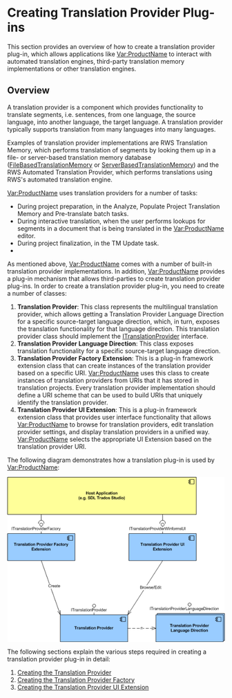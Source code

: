 Creating Translation Provider Plug-ins
======
This section provides an overview of how to create a translation provider plug-in, which allows applications like <Var:ProductName> to interact with automated translation engines, third-party translation memory implementations or other translation engines.

Overview
-----
A translation provider is a component which provides functionality to translate segments, i.e. sentences, from one language, the source language, into another language, the target language. A translation provider typically supports translation from many languages into many languages.

Examples of translation provider implementations are RWS Translation Memory, which performs translation of segments by looking them up in a file- or server-based translation memory database ([FileBasedTranslationMemory](../../api/translationmemory/Sdl.LanguagePlatform.TranslationMemoryApi.FileBasedTranslationMemory.yml) or [ServerBasedTranslationMemory](../../api/translationmemory/Sdl.LanguagePlatform.TranslationMemoryApi.ServerBasedTranslationMemory.yml)) and the RWS Automated Translation Provider, which performs translations using RWS's automated translation engine.

<Var:ProductName> uses translation providers for a number of tasks:

* During project preparation, in the Analyze, Populate Project Translation Memory and Pre-translate batch tasks.
* During interactive translation, when the user performs lookups for segments in a document that is being translated in the <Var:ProductName> editor.
* During project finalization, in the TM Update task.
* 
As mentioned above, <Var:ProductName> comes with a number of built-in translation provider implementations. In addition, <Var:ProductName> provides a plug-in mechanism that allows third-parties to create translation provider plug-ins. In order to create a translation provider plug-in, you need to create a number of classes:

1. **Translation Provider**: This class represents the multilingual translation provider, which allows getting a Translation Provider Language Direction for a specific source-target language direction, which, in turn, exposes the translation functionality for that language direction. This translation provider class should implement the [ITranslationProvider](../../api/translationmemory/Sdl.LanguagePlatform.TranslationMemoryApi.ITranslationProvider.yml) interface.
2. **Translation Provider Language Direction**: This class exposes translation functionality for a specific source-target language direction.
3. **Translation Provider Factory Extension**: This is a plug-in framework extension class that can create instances of the translation provider based on a specific URI. <Var:ProductName> uses this class to create instances of translation providers from URIs that it has stored in translation projects. Every translation provider implementation should define a URI scheme that can be used to build URIs that uniquely identify the translation provider.
4. **Translation Provider UI Extension**: This is a plug-in framework extension class that provides user interface functionality that allows <Var:ProductName> to browse for translation providers, edit translation provider settings, and display translation providers in a unified way. <Var:ProductName> selects the appropriate UI Extension based on the translation provider URI.
   
The following diagram demonstrates how a translation plug-in is used by <Var:ProductName>:

<img style="display:block; " src="images/Translation Provider Plug-in.png"/>

The following sections explain the various steps required in creating a translation provider plug-in in detail:

1. [Creating the Translation Provider](creating_the_translation_provider.md)
2. [Creating the Translation Provider Factory](creating_the_translation_provider_factory.md)
3. [Creating the Translation Provider UI Extension](creating_the_translation_provider_ui_extension.md)